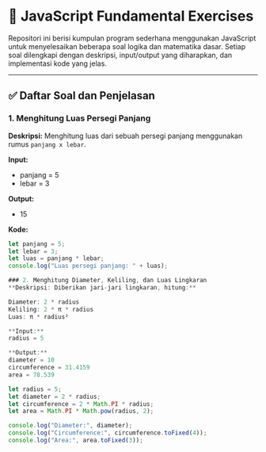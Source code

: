 # 📐 JavaScript Fundamental Exercises

Repositori ini berisi kumpulan program sederhana menggunakan JavaScript untuk menyelesaikan beberapa soal logika dan matematika dasar. Setiap soal dilengkapi dengan deskripsi, input/output yang diharapkan, dan implementasi kode yang jelas.

---

## ✅ Daftar Soal dan Penjelasan

### 1. Menghitung Luas Persegi Panjang

**Deskripsi:**
Menghitung luas dari sebuah persegi panjang menggunakan rumus `panjang x lebar`.

**Input:**
- panjang = 5
- lebar = 3

**Output:**
- 15

**Kode:**
```javascript
let panjang = 5;
let lebar = 3;
let luas = panjang * lebar;
console.log("Luas persegi panjang: " + luas);

### 2. Menghitung Diameter, Keliling, dan Luas Lingkaran
**Deskripsi: Diberikan jari-jari lingkaran, hitung:**

Diameter: 2 * radius
Keliling: 2 * π * radius
Luas: π * radius²

**Input:**
radius = 5

**Output:**
diameter = 10
circumference = 31.4159
area = 78.539

let radius = 5;
let diameter = 2 * radius;
let circumference = 2 * Math.PI * radius;
let area = Math.PI * Math.pow(radius, 2);

console.log("Diameter:", diameter);
console.log("Circumference:", circumference.toFixed(4));
console.log("Area:", area.toFixed(3));



